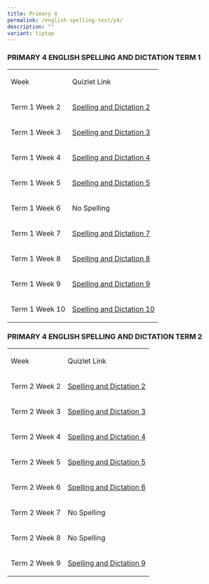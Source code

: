 ```yaml
---
title: Primary 4
permalink: /english-spelling-test/p4/
description: ""
variant: tiptap
---
```

<h3>PRIMARY 4 ENGLISH SPELLING AND DICTATION TERM 1</h3>
<table>
<tbody>
<tr>
<td rowspan="1" colspan="1">
<p>Week</p>
</td>
<td rowspan="1" colspan="1">
<p>Quizlet Link</p>
</td>
</tr>
<tr>
<td rowspan="1" colspan="1">
<p>Term 1 Week 2</p>
</td>
<td rowspan="1" colspan="1">
<p><a href="https://quizlet.com/_5njn16?x=1jqt&amp;i=1c2gxb" rel="noopener noreferrer nofollow" target="_blank">Spelling and Dictation 2</a>
</p>
</td>
</tr>
<tr>
<td rowspan="1" colspan="1">
<p>Term 1 Week 3</p>
</td>
<td rowspan="1" colspan="1">
<p><a href="https://quizlet.com/_5o5gn5?x=1jqt&amp;i=1c2gxb" rel="noopener noreferrer nofollow" target="_blank">Spelling and Dictation 3</a>
</p>
</td>
</tr>
<tr>
<td rowspan="1" colspan="1">
<p>Term 1 Week 4</p>
</td>
<td rowspan="1" colspan="1">
<p><a href="https://quizlet.com/_5njp80?x=1jqt&amp;i=1c2gxb" rel="noopener noreferrer nofollow" target="_blank">Spelling and Dictation 4</a>
</p>
</td>
</tr>
<tr>
<td rowspan="1" colspan="1">
<p>Term 1 Week 5</p>
</td>
<td rowspan="1" colspan="1">
<p><a href="https://quizlet.com/_5nrra3?x=1jqt&amp;i=1c2gxb" rel="noopener noreferrer nofollow" target="_blank">Spelling and Dictation 5</a>
</p>
</td>
</tr>
<tr>
<td rowspan="1" colspan="1">
<p>Term 1 Week 6</p>
</td>
<td rowspan="1" colspan="1">
<p>No Spelling</p>
</td>
</tr>
<tr>
<td rowspan="1" colspan="1">
<p>Term 1 Week 7</p>
</td>
<td rowspan="1" colspan="1">
<p><a href="https://quizlet.com/_5o5g5e?x=1jqt&amp;i=1c2gxb" rel="noopener noreferrer nofollow" target="_blank">Spelling and Dictation 7</a>
</p>
</td>
</tr>
<tr>
<td rowspan="1" colspan="1">
<p>Term 1 Week 8</p>
</td>
<td rowspan="1" colspan="1">
<p><a href="https://quizlet.com/_5njw16?x=1jqt&amp;i=1c2gxb" rel="noopener noreferrer nofollow" target="_blank">Spelling and Dictation 8</a>
</p>
</td>
</tr>
<tr>
<td rowspan="1" colspan="1">
<p>Term 1 Week 9</p>
</td>
<td rowspan="1" colspan="1">
<p><a href="https://quizlet.com/_5njssn?x=1jqt&amp;i=1c2gxb" rel="noopener noreferrer nofollow" target="_blank">Spelling and Dictation 9</a>
</p>
</td>
</tr>
<tr>
<td rowspan="1" colspan="1">
<p>Term 1 Week 10</p>
</td>
<td rowspan="1" colspan="1">
<p><a href="https://quizlet.com/_axz1ue?x=1jqt&amp;i=1c2gxb" rel="noopener noreferrer nofollow" target="_blank">Spelling and Dictation 10</a>
</p>
</td>
</tr>
</tbody>
</table>
<h3>PRIMARY 4 ENGLISH SPELLING AND DICTATION TERM 2</h3>
<table>
<tbody>
<tr>
<td rowspan="1" colspan="1">
<p>Week</p>
</td>
<td rowspan="1" colspan="1">
<p>Quizlet Link</p>
</td>
</tr>
<tr>
<td rowspan="1" colspan="1">
<p>Term 2 Week 2</p>
</td>
<td rowspan="1" colspan="1">
<p><a href="https://quizlet.com/784725948/pcps-p4-term-2-week-2-spelling-flash-cards/?i=1c2gxb&amp;x=1jqt" rel="noopener noreferrer nofollow" target="_blank">Spelling and Dictation 2</a>
</p>
</td>
</tr>
<tr>
<td rowspan="1" colspan="1">
<p>Term 2 Week 3</p>
</td>
<td rowspan="1" colspan="1">
<p><a href="https://quizlet.com/343240819/pcps-p4-term-2-english-spelling-week-3-flash-cards/?i=1c2gxb&amp;x=1jqt" rel="noopener noreferrer nofollow" target="_blank">Spelling and Dictation 3</a>
</p>
</td>
</tr>
<tr>
<td rowspan="1" colspan="1">
<p>Term 2 Week 4</p>
</td>
<td rowspan="1" colspan="1">
<p><a href="https://quizlet.com/576232963/pcps-p4-el-spelling-term-2-week-4-flash-cards/?i=1c2gxb&amp;x=1jqt" rel="noopener noreferrer nofollow" target="_blank">Spelling and Dictation 4</a>
</p>
</td>
</tr>
<tr>
<td rowspan="1" colspan="1">
<p>Term 2 Week 5</p>
</td>
<td rowspan="1" colspan="1">
<p><a href="https://quizlet.com/896964742/pcps-p4-term-2-english-spelling-week-5-flash-cards/?i=1c2gxb&amp;x=1qqt" rel="noopener noreferrer nofollow" target="_blank">Spelling and Dictation 5</a>
</p>
</td>
</tr>
<tr>
<td rowspan="1" colspan="1">
<p>Term 2 Week 6</p>
</td>
<td rowspan="1" colspan="1">
<p><a href="https://quizlet.com/343249350/pcps-p4-term-2-english-spelling-week-6-flash-cards/?i=1c2gxb&amp;x=1jqt" rel="noopener noreferrer nofollow" target="_blank">Spelling and Dictation 6</a>
</p>
</td>
</tr>
<tr>
<td rowspan="1" colspan="1">
<p>Term 2 Week 7</p>
</td>
<td rowspan="1" colspan="1">
<p>No Spelling</p>
</td>
</tr>
<tr>
<td rowspan="1" colspan="1">
<p>Term 2 Week 8</p>
</td>
<td rowspan="1" colspan="1">
<p>No Spelling</p>
</td>
</tr>
<tr>
<td rowspan="1" colspan="1">
<p>Term 2 Week 9</p>
</td>
<td rowspan="1" colspan="1">
<p><a href="https://quizlet.com/784736225/pcps-p4-term-2-week-9-flash-cards/?i=1c2gxb&amp;x=1jqt" rel="noopener noreferrer nofollow" target="_blank">Spelling and Dictation 9</a>
</p>
</td>
</tr>
</tbody>
</table>
<p></p>